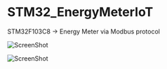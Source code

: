 # STM32_EnergyMeterIoT

STM32F103C8 -> Energy Meter via Modbus protocol 

![ScreenShot](https://github.com/worrajak/STM32_EnergyMeterIoT/blob/master/uCCC086.jpg?raw=true)

![ScreenShot](https://github.com/worrajak/STM32_EnergyMeterIoT/blob/master/uCCC078.jpg?raw=true)
